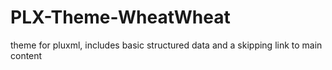 # PLX-Theme-WheatWheat
theme for pluxml, includes basic structured data and a skipping link to main content
